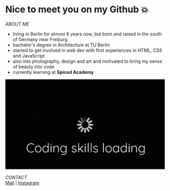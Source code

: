 # Nice to meet you on my Github 💥

*ABOUT ME*
- living in Berlin for almost 8 years now, but born and raised in the south of Germany near Freiburg 
- bachelor's degree in Architecture at TU Berlin
- started to get involved in web dev with first experiences in HTML, CSS and JavaScript
- also into photography, design and art and motivated to bring my sense of beauty into code
- currently learning at **Spiced Academy**

![coding gif](coding.gif)


*CONTACT* \
[Mail](mailto:adrianricken@gmail.com) | [Instagram](https://www.instagram.com/adrianoparmigiano/)


<!--
**adrianricken/adrianricken** is a ✨ _special_ ✨ repository because its `README.md` (this file) appears on your GitHub profile.

Here are some ideas to get you started:

- 🔭 I’m currently working on ...
- 🌱 I’m currently learning ...
- 👯 I’m looking to collaborate on ...
- 🤔 I’m looking for help with ...
- 💬 Ask me about ...
- 📫 How to reach me: ...
- 😄 Pronouns: ...
- ⚡ Fun fact: ...
-->

